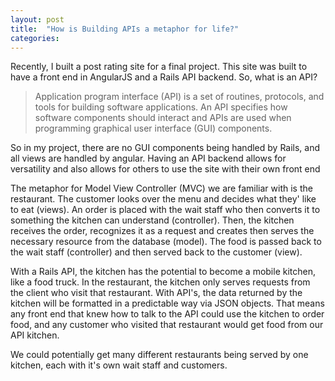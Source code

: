 ```yaml
---
layout: post
title:  "How is Building APIs a metaphor for life?"
categories:
---
```

Recently, I built a post rating site for a final project. This site was built to have a front end in AngularJS and a Rails API backend. So, what is an API?

> Application program interface (API) is a set of routines, protocols, and tools for building software applications. An API specifies how software components should interact and APIs are used when programming graphical user interface (GUI) components.

So in my project, there are no GUI components being handled by Rails, and all views are handled by angular. Having an API backend allows for versatility and also allows for others to use the site with their own front end

The metaphor for Model View Controller (MVC) we are familiar with is the restaurant. The customer looks over the menu and decides what they' like to eat (views). An order is placed with the wait staff who then converts it to something the kitchen can understand (controller). Then, the kitchen receives the order, recognizes it as a request and creates then serves the necessary resource from the database (model). The food is passed back to the wait staff (controller) and then served back to the customer (view).

With a Rails API, the kitchen has the potential to become a mobile kitchen, like a food truck. In the restaurant, the kitchen only serves requests from the client who visit that restaurant. With API's, the data returned by the kitchen will be formatted in a predictable way via JSON objects. That means any front end that knew how to talk to the API could use the kitchen to order food, and any customer who visited that restaurant would get food from our API kitchen.

We could potentially get many different restaurants being served by one kitchen, each with it's own wait staff and customers.
